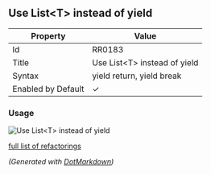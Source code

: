 ## Use List\<T> instead of yield

| Property           | Value                         |
| ------------------ | ----------------------------- |
| Id                 | RR0183                        |
| Title              | Use List\<T> instead of yield |
| Syntax             | yield return, yield break     |
| Enabled by Default | &#x2713;                      |

### Usage

![Use List\<T> instead of yield](../../images/refactorings/UseListInsteadOfYield.png)

[full list of refactorings](Refactorings.md)

*\(Generated with [DotMarkdown](http://github.com/JosefPihrt/DotMarkdown)\)*